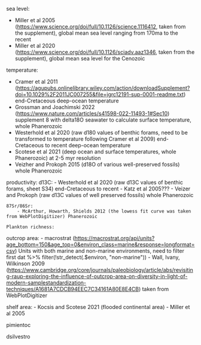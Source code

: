 sea level:
- Miller et al 2005 (https://www.science.org/doi/full/10.1126/science.1116412, taken from the supplement), global mean sea level ranging from 170ma to the recent
- Miller et al 2020 (https://www.science.org/doi/full/10.1126/sciadv.aaz1346, taken from the supplement), global mean sea level for the Cenozoic


temperature: 
- Cramer et al 2011 (https://agupubs.onlinelibrary.wiley.com/action/downloadSupplement?doi=10.1029%2F2011JC007255&file=jgrc12191-sup-0001-readme.txt) end-Cretaceous deep-ocean temperature
- Grossman and Joachimski 2022 (https://www.nature.com/articles/s41598-022-11493-1#Sec10) supplement 8 with delta18O seawater to calculate surface temperature, whole Phanerozoic
- Westerhold et al 2020 (raw d180 values of benthic forams, need to be transformed to temperature following Cramer et al 2009) end-Cretaceous to recent deep-ocean temperature
- Scotese et al 2021 (deep ocean and surface temperatures, whole Phanerozoic) at 2-5 myr resolution
- Veizher and Prokoph 2015 (d18O of various well-preserved fossils) whole Phanerozoic

productivity: 
	d13C:
		- Westerhold et al 2020 (raw d13C values of benthic forams, sheet S34) end-Cretaceous to recent
		- Katz et al 2005??? 
		- Veizer and Prokoph (raw d13C values of well preserved fossils) whole Phanerozoic

	87Sr/86Sr:
		- McArthur, Howarth, Shields 2012 (the lowess fit curve was taken from WebPlotDigitizer) Phanerozoic

	Plankton richness:
		
outcrop area: 
	- macrostrat (https://macrostrat.org/api/units?age_bottom=150&age_top=0&environ_class=marine&response=longformat=csv) Units with both marine and non-marine environments, need to filter first dat %>% filter(!str_detect(.$environ, "non-marine"))
	- Wall, Ivany, Wilkinson 2009 (https://www.cambridge.org/core/journals/paleobiology/article/abs/revisiting-raup-exploring-the-influence-of-outcrop-area-on-diversity-in-light-of-modern-samplestandardization-techniques/A1681A7CDCB94EEC7C34161A80E8E4CB) taken from WebPlotDigitizer

shelf area:
	- Kocsis and Scotese 2021 (flooded continental area)
	- Miller et al 2005
	

pimientoc

dsilvestro
